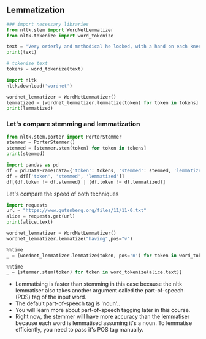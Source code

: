 ## Lemmatization


```python
### import necessary libraries
from nltk.stem import WordNetLemmatizer
from nltk.tokenize import word_tokenize
```


```python
text = "Very orderly and methodical he looked, with a hand on each knee, and a loud watch ticking a sonorous sermon under his flapped newly bought waist-coat, as though it pitted its gravity and longevity against the levity and evanescence of the brisk fire."
print(text)
```


```python
# tokenise text
tokens = word_tokenize(text)
```


```python
import nltk
nltk.download('wordnet')
```


```python
wordnet_lemmatizer = WordNetLemmatizer()
lemmatized = [wordnet_lemmatizer.lemmatize(token) for token in tokens]
print(lemmatized)
```

### Let's compare stemming and lemmatization


```python
from nltk.stem.porter import PorterStemmer
stemmer = PorterStemmer()
stemmed = [stemmer.stem(token) for token in tokens]
print(stemmed)
```


```python
import pandas as pd
df = pd.DataFrame(data={'token': tokens, 'stemmed': stemmed, 'lemmatized': lemmatized})
df = df[['token', 'stemmed', 'lemmatized']]
df[(df.token != df.stemmed) | (df.token != df.lemmatized)]
```

Let's compare the speed of both techniques


```python
import requests
url = "https://www.gutenberg.org/files/11/11-0.txt"
alice = requests.get(url)
print(alice.text)
```


```python
wordnet_lemmatizer = WordNetLemmatizer()
wordnet_lemmatizer.lemmatize("having",pos="v")
```


```python
%%time
_ = [wordnet_lemmatizer.lemmatize(token, pos='n') for token in word_tokenize(alice.text)]
```


```python
%%time
_ = [stemmer.stem(token) for token in word_tokenize(alice.text)]
```

* Lemmatising is faster than stemming in this case because the nltk lemmatiser also takes another argument called the part-of-speech (POS) tag of the input word.
* The default part-of-speech tag is 'noun'..
* You will learn more about part-of-speech tagging later in this course.
* Right now, the stemmer will have more accuracy than the lemmatiser because each word is lemmatised assuming it's a noun. To lemmatise efficiently, you need to pass it's POS tag manually.
